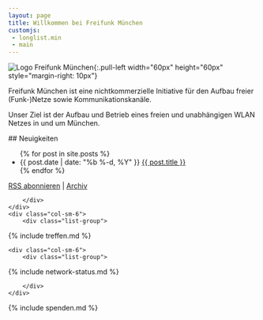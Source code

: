 ```yaml
---
layout: page
title: Willkommen bei Freifunk München
customjs:
 - longlist.min
 - main
---
```


![Logo Freifunk München](/assets/favicon/android-chrome-512x512.png){:.pull-left width="60px" height="60px" style="margin-right: 10px"}

Freifunk München ist eine nichtkommerzielle Initiative für den Aufbau freier (Funk-)Netze sowie Kommunikationskanäle.

Unser Ziel ist der Aufbau und Betrieb eines freien und unabhängigen WLAN Netzes in und um München.

<div class="row">
    <div class="col-sm-6">
        <div class="list-group">

<div class="panel-heading" markdown="1">
## Neuigkeiten

<ul id="posts" class="posts">
{% for post in site.posts %}
  <li>
    <span class="post-date">{{ post.date | date: "%b %-d, %Y" }}</span>
    <a class="post-link" href="{{ post.url | prepend: site.baseurl }}">{{ post.title }}</a>
  </li>
{% endfor %}
</ul>

<p class="rss-subscribe"><a href="{{ "/feed.xml" | prepend: site.baseurl }}">RSS abonnieren</a> | <a href="{{ "/archiv" | prepend: site.baseurl }}">Archiv</a></p>
</div>

        </div>
    </div>
    <div class="col-sm-6">
        <div class="list-group">

<div class="panel-heading" markdown="1">
{% include treffen.md %}
</div>
        </div>
    </div>

    <div class="col-sm-6">
        <div class="list-group">

<div class="panel-heading" markdown="1">
{% include network-status.md %}
</div>

        </div>
    </div>

<div class="col-sm-6">
<div class="list-group">
<div class="panel-heading" markdown="1">
{% include spenden.md %}
</div>
</div>
</div>

